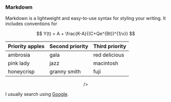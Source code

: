 ### Markdown

Markdown is a lightweight and easy-to-use syntax for styling your writing. It includes conventions for

$$
Y(t) = A + \frac{K-A}{(C+Qe^{Bt})^{1/v}}
$$

<div style="text-align: center">
  
| Priority apples | Second priority | Third priority |
|-------|--------|---------|
| ambrosia | gala | red delicious |
| pink lady | jazz | macintosh |
| honeycrisp | granny smith | fuji |

/></div>

I usually search using [Google](https://www.google.com "Google").
